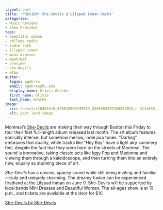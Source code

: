 ```yaml
---
layout: post
title: 'PREVIEW: She-Devils @ Lilypad Inman 06/09'
categories:
- Music Reviews
- Show Previews
tags:
- beautiful woman
- college radio
- indie rock
- lilypad inman
- mini dresses
- montreal
- preview
- she-devils
- wtbu
author:
  login: ogehrke
  email: ogehrke@bu.edu
  display_name: Olivia Gehrke
  first_name: Olivia
  last_name: Gehrke
image:
  src: /assets/18403449_676618509195919_4309063207369552033_n-411x636.jpg
  alt: post lead image
---
```


Montreal’s [She-Devils](https://www.shedevilsinc.com/2nd-home) are making their way through Boston this Friday to tour their first full-length album released last month. The s/t album features sonically intense, but somehow mellow, indie pop tunes. “Darling” embraces that duality, while tracks like “Hey Boy” have a light airy summery feel, despite the fact that they were born on the streets of Montreal. The sound is innovative, taking classic acts like Iggy Pop and Madonna and viewing them through a kaleidoscope, and then turning them into an entirely new, equally as stunning piece of art.

_She-Devils_ has a cosmic, spacey sound while still being inviting and familiar—truly and uniquely charming. The dreamy fusion can be experienced firsthand at the Lilypad Inman on June 9. She-Devils will be supported by local bands Mini Dresses and Beautiful Woman. The all-ages show is at 10 p.m., and tickets are available at the door for $10.

<a href="http://she-devilsinc.bandcamp.com/album/she-devils">She-Devils by She-Devils</a>